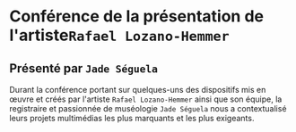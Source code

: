 

# Conférence de la présentation de l'artiste`Rafael Lozano-Hemmer` 
## Présenté par `Jade Séguela`


Durant la conférence portant sur quelques-uns des dispositifs mis en œuvre et créés par l'artiste `Rafael Lozano-Hemmer` ainsi que son équipe, la registraire et passionnée de muséologie `Jade Séguela` nous a contextualisé leurs projets multimédias les plus marquants et les plus exigeants.
